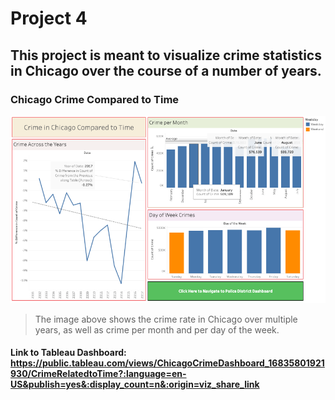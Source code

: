 # Project 4
 
## This project is meant to visualize crime statistics in Chicago over the course of a number of years. 


### Chicago Crime Compared to Time
![](Screen%20Shot%202023-05-08%20at%205.53.09%20PM.png)
> The image above shows the crime rate in Chicago over multiple years, as well as crime per month and per day of the week.


#### Link to Tableau Dashboard: https://public.tableau.com/views/ChicagoCrimeDashboard_16835801921930/CrimeRelatedtoTime?:language=en-US&publish=yes&:display_count=n&:origin=viz_share_link
